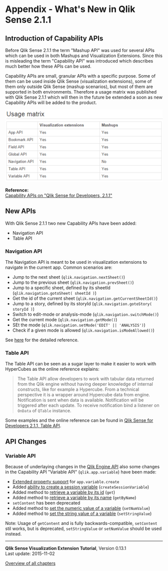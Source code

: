 # Appendix - What&#x27;s New in Qlik Sense 2.1.1



## Introduction of Capability APIs

Before Qlik Sense 2.1.1 the term "Mashup API" was used for several APIs which can be used in both Mashups and Visualization Extensions.
Since this is misleading the term "Capability API" was introduced which describes much better how these APIs can be used.

Capability APIs are small, granular APIs with a specific purpose. Some of them can be used inside Qlik Sense (visualization extensions), some of them only outside Qlik Sense (mashup scenarios), but most of them are supported in both environments.
Therefore a usage matrix was published with Qlik Sense 2.1.1 which will then in the future be extended a soon as new Capability APIs will be added to the product.

![](images/2013_usage-matrix.png)  

**Reference:**  
[Capability APIs on "Qlik Sense for Developers, 2.1.1"](http://help.qlik.com/sense/2.1/en-us/developer/Subsystems/APIs/Content/mashup-api-reference.htm)

## New APIs
With Qlik Sense 2.1.1 two new Capability APIs have been added:

* Navigation API
* Table API

### Navigation API
The Navigation API is meant to be used in visualization extensions to navigate in the current app.
Common scenarios are:

* Jump to the next sheet (`qlik.navigation.nextSheet()`)
* Jump to the previous sheet (`qlik.navigation.prevSheet()`)
* Jump to a specific sheet, defined by its sheetId (`qlik.navigation.gotoSheet( sheetId )`)
* Get the id of the current sheet (`qlik.navigation.getCurrentSheetId()`)
* Jump to a story, defined by its storyId (`qlik.navigation.gotoStory( storyId )`)
* Switch to edit-mode or analysis-mode (`qlik.navigation.switchMode()`)
* Get the current mode (`qlik.navigation.getMode()`)
* SEt the mode (`qlik.navigation.setMode('EDIT' || 'ANALYSIS')`)
* Check if a given mode is allowed (`qlik.navigation.isModeAllowed()`)

See [here](http://help.qlik.com/sense/2.1/en-us/developer/Subsystems/APIs/Content/NavigationAPI/NavigationAPI.htm) for the detailed reference.

### Table API

The Table API can be seen as a sugar layer to make it easier to work with HyperCubes as the online reference explains:

> The Table API allow developers to work with tabular data returned from the Qlik engine without having deeper knowledge of internal constructs, like for example a Hypercube. From a technical perspective it is a wrapper around Hypercube data from engine. Notification is sent when data is available. Notification will be triggered after each update. To receive notification bind a listener on `OnData` of `QTable` instance.

Some examples and the online reference can be found in [Qlik Sense for Developers 2.1.1, Table API](http://help.qlik.com/sense/2.1/en-us/developer/Subsystems/APIs/Content/TableAPI/qlik-table-interface.htm).

## API Changes

### Variable API
Because of underlaying changes in the [Qlik Engine API](http://help.qlik.com/sense/2.1/en-us/developer/Subsystems/EngineAPI/Content/introducing-engine-API.htm) also some changes in the Capability API "Variable API" (`qlik.app.variable`) have been made:

* [Extended property support](http://help.qlik.com/sense/2.1/en-us/developer/Subsystems/APIs/Content/MashupAPI/Methods/create-variable-method.htm) for `app.variable.create`
* Added [ability to create a session variable](http://help.qlik.com/sense/2.1/en-us/developer/Subsystems/APIs/Content/MashupAPI/Methods/createSessionVariable-method.htm) (`createSessionVariable`)
* Added method to [retrieve a variable by its id](http://help.qlik.com/sense/2.1/en-us/developer/Subsystems/APIs/Content/MashupAPI/Methods/get-variable-method.htm) (`get`)
* Added method to [retrieve a variable by its name](http://help.qlik.com/sense/2.1/en-us/developer/Subsystems/APIs/Content/MashupAPI/Methods/getByName-variable-method.htm) (`getByName`)
* `setContent` has been deprecated
* Added method to [set the numeric value of a variable](http://help.qlik.com/sense/2.1/en-us/developer/Subsystems/APIs/Content/MashupAPI/Methods/setNumValue-variable-method.htm) (`setNumValue`)
* Added method to [set the string value of a variable](http://help.qlik.com/sense/2.1/en-us/developer/Subsystems/APIs/Content/MashupAPI/Methods/setStringValue-variable-method.htm) (`setStringValue`)


Note:
Usage of `getContent` and is fully backwards-compatible, `setContent` stil works, but is deprecated, `setStringValue` or `setNumValue` should be used instead.


---
**Qlik Sense Visualization Extension Tutorial**, Version 0.13.1<br/>
Last update: 2015-11-02<br/>

[Overview of all chapters](https://github.com/stefanwalther/qliksense-extension-tutorial/blob/master/tutorial/readme.md)